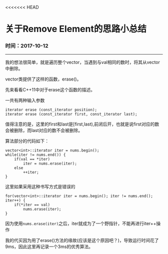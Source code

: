 <<<<<<< HEAD
# 关于Remove Element的思路小总结

### 时间：2017-10-12
---

我的想法很简单，就是遍历整个vector，当遇到与val相同的数时，将其从vector中删除。

vector类提供了这样的函数，erase()。

先来看看C++11中对于erase这个函数的描述。

一共有两种输入参数
```
iterator erase (const_iterator position);
iterator erase (const_iterator first, const_iterator last);
```
值得注意的是，这里的first和last是[first,last),前闭后开，也就是说first对应的数会被删除，而last对应的数不会被删除。

算法部分的代码如下：
```
vector<int>::iterator iter = nums.begin();
while(iter != nums.end()) {
	if(val == *iter)
		iter = nums.erase(iter);
	else
		++iter;
}
```
这里如果采用这种书写方式是错误的
```
for(vector<int>::iterator iter = nums.begin(); iter != nums.end(); iter++) {
	if(*iter == val)
		nums.erase(iter);
}
```
因为使用`nums.erase(iter)`之后，iter就成为了一个野指针，不能再进行iter++操作

我的代买因为用了erase()方法的缘故(应该是这个原因吧？)，导致运行时间花了9ms，因此这里再记录一个3ms的优秀算法。



